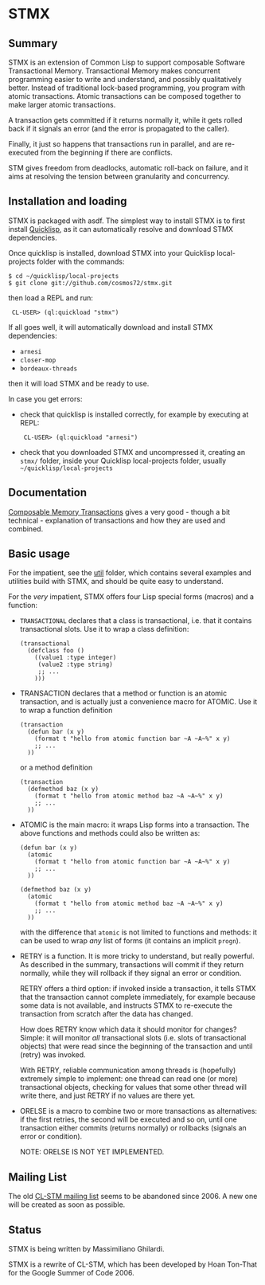 STMX
======

Summary
-------

STMX is an extension of Common Lisp to support composable Software
Transactional Memory. Transactional Memory makes concurrent programming
easier to write and understand, and possibly qualitatively better.
Instead of traditional lock-based programming, you program with atomic
transactions. Atomic transactions can be composed together to make larger
atomic transactions.

A transaction gets committed if it returns normally it, while it gets
rolled back if it signals an error (and the error is propagated to the caller).

Finally, it just so happens that transactions run in parallel,
and are re-executed from the beginning if there are conflicts.

STM gives freedom from deadlocks, automatic roll-back on failure,
and it aims at resolving the tension between granularity and concurrency.


Installation and loading
------------------------

STMX is packaged with asdf. The simplest way to install STMX is to
first install [Quicklisp](http://www.quicklisp.org), as it can automatically
resolve and download STMX dependencies.

Once quicklisp is installed, download STMX into your Quicklisp
local-projects folder with the commands:

    $ cd ~/quicklisp/local-projects
    $ git clone git://github.com/cosmos72/stmx.git

then load a REPL and run:

     CL-USER> (ql:quickload "stmx")
     
If all goes well, it will automatically download and install STMX dependencies:

- `arnesi`
- `closer-mop`
- `bordeaux-threads`

then it will load STMX and be ready to use.

In case you get errors:

- check that quicklisp is installed correctly, for example by executing at
  REPL:

       CL-USER> (ql:quickload "arnesi")

- check that you downloaded STMX and uncompressed it, creating an
  `stmx/` folder, inside your Quicklisp local-projects folder, usually
  `~/quicklisp/local-projects`


Documentation
-------------

[Composable Memory Transactions](http://research.microsoft.com/~simonpj/papers/stm/stm.pdf)
gives a very good - though a bit technical - explanation of transactions and how they are used and combined.

Basic usage
-----------

For the impatient, see the [util](util) folder, which contains several
examples and utilities build with STMX, and should be quite easy to
understand.

For the *very* impatient, STMX offers four Lisp special forms (macros)
and a function:

- `TRANSACTIONAL` declares that a class is transactional, i.e. that it
  contains transactional slots. Use it to wrap a class definition:
  
      (transactional
        (defclass foo ()
          ((value1 :type integer)
           (value2 :type string)
           ;; ...
          )))

- TRANSACTION declares that a method or function is an atomic
  transaction, and is actually just a convenience macro for ATOMIC.
  Use it to wrap a function definition
  
      (transaction
        (defun bar (x y)
          (format t "hello from atomic function bar ~A ~A~%" x y)
          ;; ...
        ))
      
  or a method definition
  
      (transaction
        (defmethod baz (x y)
          (format t "hello from atomic method baz ~A ~A~%" x y)
          ;; ...
        ))

- ATOMIC is the main macro: it wraps Lisp forms into a transaction.
  The above functions and methods could also be written as:
  
      (defun bar (x y)
        (atomic
          (format t "hello from atomic function bar ~A ~A~%" x y)
          ;; ...
        ))
      
      (defmethod baz (x y)
        (atomic
          (format t "hello from atomic method baz ~A ~A~%" x y)
          ;; ...
        ))
      
  with the difference that `atomic` is not limited to functions and
  methods: it can be used to wrap *any* list of forms (it contains an
  implicit `progn`).

- RETRY is a function. It is more tricky to understand, but really powerful.
  As described in the summary, transactions will commit if they return normally,
  while they will rollback if they signal an error or condition.

  RETRY offers a third option: if invoked inside a transaction, it tells
  STMX that the transaction cannot complete immediately, for example
  because some data is not available, and instructs STMX to re-execute
  the transaction from scratch after the data has changed.

  How does RETRY know which data it should monitor for changes?
  Simple: it will monitor *all* transactional slots (i.e. slots of
  transactional objects) that were read since the beginning of the
  transaction and until (retry) was invoked. 

  With RETRY, reliable communication among threads is (hopefully)
  extremely simple to implement: one thread can read one (or more)
  transactional objects, checking for values that some other thread
  will write there, and just RETRY if no values are there yet.

- ORELSE is a macro to combine two or more transactions as alternatives:
  if the first retries, the second will be executed and so on, until one
  transaction either commits (returns normally) or rollbacks (signals an error
  or condition).

  NOTE: ORELSE IS NOT YET IMPLEMENTED.

Mailing List
------------

The old [CL-STM mailing list](http://common-lisp.net/cgi-bin/mailman/listinfo/cl-stm-devel)
seems to be abandoned since 2006. A new one will be created as soon as possible.

Status
------

STMX is being written by Massimiliano Ghilardi.

STMX is a rewrite of CL-STM, which has been developed by Hoan Ton-That
for the Google Summer of Code 2006.
